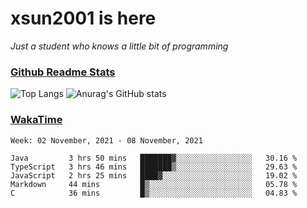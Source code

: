 # xsun2001 is here

*Just a student who knows a little bit of programming*

### [Github Readme Stats](https://github.com/anuraghazra/github-readme-stats)

![Top Langs](https://github-readme-stats.vercel.app/api/top-langs/?username=xsun2001&layout=compact&theme=radical) ![Anurag's GitHub stats](https://github-readme-stats.vercel.app/api?username=xsun2001&show_icons=true&theme=radical)

### [WakaTime](https://wakatime.com)

<!--START_SECTION:waka-->
```text
Week: 02 November, 2021 - 08 November, 2021

Java         3 hrs 50 mins   ███████▓░░░░░░░░░░░░░░░░░   30.16 % 
TypeScript   3 hrs 46 mins   ███████▒░░░░░░░░░░░░░░░░░   29.63 % 
JavaScript   2 hrs 25 mins   ████▓░░░░░░░░░░░░░░░░░░░░   19.02 % 
Markdown     44 mins         █▒░░░░░░░░░░░░░░░░░░░░░░░   05.78 % 
C            36 mins         █▒░░░░░░░░░░░░░░░░░░░░░░░   04.83 % 
```
<!--END_SECTION:waka-->
